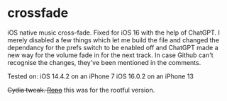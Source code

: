 # crossfade
iOS native music cross-fade. Fixed for iOS 16 with the help of ChatGPT. I merely disabled a few things which let me build the file and changed the dependancy for the prefs switch to be enabled off and ChatGPT made a new way for the volume fade in for the next track. In case Github can't recognise the changes, they've been mentioned in the comments.

Tested on:
iOS 14.4.2 on an iPhone 7
iOS 16.0.2 on an iPhone 13

~~Cydia tweak. [Repo](https://h6nry.github.io/repo/)~~ this was for the rootful version.
